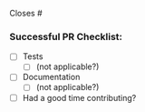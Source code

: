 Closes #<ticket number>

<!-- Please do not remove this, even if you think you don't need it -->
### Successful PR Checklist:
<!-- In case of doubt, we're here to help. CONTRIBUTING.md might help too -->
- [ ] Tests
  - [ ] (not applicable?)
- [ ] Documentation
  - [ ] (not applicable?)
- [ ] Had a good time contributing?
